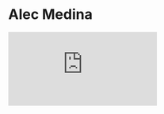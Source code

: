 # Alec Medina
<iframe src="https://tryhackme.com/api/v2/badges/public-profile?userPublicId=1552298" style='border:none;'></iframe>
